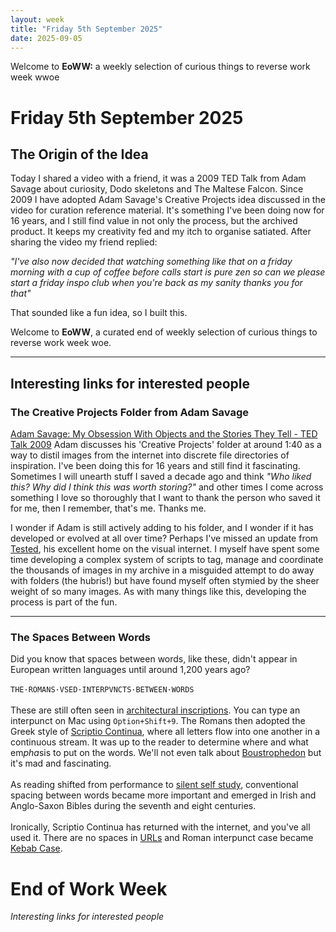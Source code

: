 ```yaml
---
layout: week
title: "Friday 5th September 2025"
date: 2025-09-05
---
```

 
 <div class="motto">
        <p>Welcome to <b>EoWW:</b> a weekly selection of curious things to reverse work week wwoe</p>
        </div>

# Friday 5th September 2025

## The Origin of the Idea

Today I shared a video with a friend, it was a 2009 TED Talk from Adam Savage about curiosity, Dodo skeletons and The Maltese Falcon. Since 2009 I have adopted Adam Savage's Creative Projects idea discussed in the video for curation reference material. It's something I've been doing now for 16 years, and I still find value in not only the process, but the archived product. It keeps my creativity fed and my itch to organise satiated. After sharing the video my friend replied:

*"I've also now decided that watching something like that on a friday morning with a cup of coffee before calls start is pure zen so can we please start a friday inspo club when you're back as my sanity thanks you for that"*

That sounded like a fun idea, so I built this.

Welcome to **EoWW**, a curated end of weekly selection of curious things to reverse work week woe.

***

## Interesting links for interested people

### The Creative Projects Folder from Adam Savage
[Adam Savage: My Obsession With Objects and the Stories They Tell - TED Talk 2009](https://www.ted.com/talks/adam_savage_my_obsession_with_objects_and_the_stories_they_tell) Adam discusses his 'Creative Projects' folder at around 1:40 as a way to distil images from the internet into discrete file directories of inspiration. I've been doing this for 16 years and still find it fascinating. Sometimes I will unearth stuff I saved a decade ago and think *"Who liked this? Why did I think this was worth storing?"* and other times I come across something I love so thoroughly that I want to thank the person who saved it for me, then I remember, that's me. Thanks me.

I wonder if Adam is still actively adding to his folder, and I wonder if it has developed or evolved at all over time? Perhaps I've missed an update from [Tested](https://www.youtube.com/channel/UCiDJtJKMICpb9B1qf7qjEOA), his excellent home on the visual internet. I myself have spent some time developing a complex system of scripts to tag, manage and coordinate the thousands of images in my archive in a misguided attempt to do away with folders (the hubris!) but have found myself often stymied by the sheer weight of so many images. As with many things like this, developing the process is part of the fun.

***

### The Spaces Between Words
Did you know that spaces between words, like these, didn't appear in European written languages until around 1,200 years ago?
<br><br>```THE·ROMANS·VSED·INTERPVNCTS·BETWEEN·WORDS```<br><br>
These are still often seen in [architectural inscriptions](https://commons.wikimedia.org/wiki/File:Pantheon_Rom_1_cropped.jpg#/media/File:Pantheon_Rom_1_cropped.jpg). You can type an interpunct on Mac using ```Option+Shift+9```. The Romans then adopted the Greek style of [Scriptio Continua](https://en.wikipedia.org/wiki/Scriptio_continua), where all letters flow into one another in a continuous stream. It was up to the reader to determine where and what em*pha*sis to put on the words. We'll not even talk about [Boustrophedon](https://en.wikipedia.org/wiki/Boustrophedon) but it's mad and fascinating.<br><br>As reading shifted from performance to [silent self study](https://en.wikipedia.org/wiki/Silent_reading), conventional spacing between words became more important and emerged in Irish and Anglo-Saxon Bibles during the seventh and eight centuries.<br><br>Ironically, Scriptio Continua has returned with the internet, and you've all used it. There are no spaces in [URLs](https://en.wikipedia.org/wiki/URL) and Roman interpunct case became [Kebab Case](https://en.wikipedia.org/wiki/Letter_case#Kebab_case). 

<h1>End of Work Week</h1>
        <div class="motto">
            <i>Interesting links for interested people</i>
        </div>



